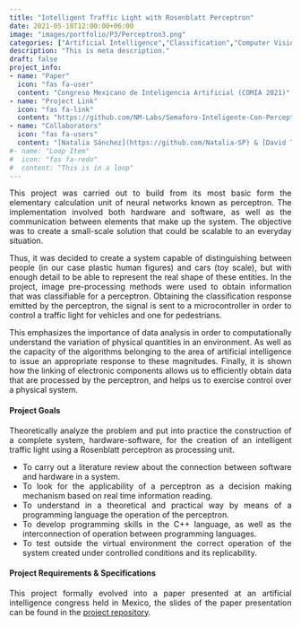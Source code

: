 ```yaml
---
title: "Intelligent Traffic Light with Rosenblatt Perceptron"
date: 2021-05-18T12:00:00+06:00
image: "images/portfolio/P3/Perceptron3.png"
categories: ["Artificial Intelligence","Classification","Computer Vision"]
description: "This is meta description."
draft: false
project_info:
- name: "Paper"
  icon: "fas fa-user"
  content: "Congreso Mexicano de Inteligencia Artificial (COMIA 2021)"
- name: "Project Link"
  icon: "fas fa-link"
  content: "https://github.com/NM-Labs/Semaforo-Inteligente-Con-Perceptron"
- name: "Collaborators"
  icon: "fas fa-users"
  content: "[Natalia Sánchez](https://github.com/Natalia-SP) & [David Tinoco](https://orcid.org/0000-0002-1919-7451)"
#- name: "Loop Item"
#  icon: "fas fa-redo"
#  content: "This is in a loop"
---
```

<div style="text-align: justify">

This project was carried out to build from its most basic form the elementary calculation unit of neural networks known as perceptron. The implementation involved both hardware and software, as well as the communication between elements that make up the system. The objective was to create a small-scale solution that could be scalable to an everyday situation.

Thus, it was decided to create a system capable of distinguishing between people (in our case plastic human figures) and cars (toy scale), but with enough detail to be able to represent the real shape of these entities. In the project, image pre-processing methods were used to obtain information that was classifiable for a perceptron. Obtaining the classification response emitted by the perceptron, the signal is sent to a microcontroller in order to control a traffic light for vehicles and one for pedestrians.

This emphasizes the importance of data analysis in order to computationally understand the variation of physical quantities in an environment. As well as the capacity of the algorithms belonging to the area of artificial intelligence to issue an appropriate response to these magnitudes. Finally, it is shown how the linking of electronic components allows us to efficiently obtain data that are processed by the perceptron, and helps us to exercise control over a physical system.


#### Project Goals

Theoretically analyze the problem and put into practice the construction of a complete system, hardware-software, for the creation of an intelligent traffic light using a Rosenblatt perceptron as processing unit.

- To carry out a literature review about the connection between software and hardware in a system.
- To look for the applicability of a perceptron as a decision making mechanism based on real time information reading.
- To understand in a theoretical and practical way by means of a programming language the operation of the perceptron.
- To develop programming skills in the C++ language, as well as the interconnection of operation between programming languages.
- To test outside the virtual environment the correct operation of the system created under controlled conditions and its replicability.


#### Project Requirements & Specifications

This project formally evolved into a paper presented at an artificial intelligence congress held in Mexico, the slides of the paper presentation can be found in the [project repository](https://github.com/NM-Labs/Semaforo-Inteligente-Con-Perceptron). </div>
